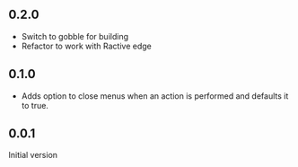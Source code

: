 ## 0.2.0

* Switch to gobble for building
* Refactor to work with Ractive edge

## 0.1.0

* Adds option to close menus when an action is performed and defaults it to true.

## 0.0.1

Initial version
